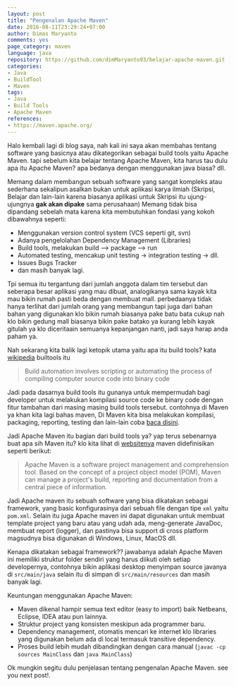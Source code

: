 ```yaml
---
layout: post
title: "Pengenalan Apache Maven"
date: 2016-08-11T23:29:24+07:00
author: Dimas Maryanto
comments: yes
page_category: maven
language: java
repository: https://github.com/dimMaryanto93/belajar-apache-maven.git
categories:
- Java
- BuildTool
- Maven
tags:
- Java
- Build Tools
- Apache Maven
references:
- https://maven.apache.org/
---
```


Halo kembali lagi di blog saya, nah kali ini saya akan membahas tentang software yang basicnya atau dikategorikan sebagai build tools yaitu Apache Maven. tapi sebelum kita belajar tentang Apache Maven, kita harus tau dulu apa itu Apache Maven? apa bedanya dengan menggunakan java biasa? dll.

<!--more-->

Memang dalam membangun sebuah software yang sangat kompleks atau sederhana sekalipun asalkan bukan untuk aplikasi karya ilmiah (Skripsi, Belajar dan lain-lain karena biasanya aplikasi untuk Skripsi itu ujung-ujungnya **gak akan dipake** sama perusahaan) Memang tidak bisa dipandang sebelah mata karena kita membutuhkan fondasi yang kokoh dibawahnya seperti:

* Menggunakan version control system (VCS seperti git, svn)
* Adanya pengelolahan Dependency Management (Libraries)
* Build tools, melakukan build --> package --> run
* Automated testing, mencakup unit testing -> integration testing -> dll.
* Issues Bugs Tracker
* dan masih banyak lagi.

Tpi semua itu tergantung dari jumlah anggota dalam tim tersebut dan seberapa besar aplikasi yang mau dibuat, analogikanya sama kayak kita mau bikin rumah pasti beda dengan membuat mall. perbedaanya tidak hanya terlihat dari jumlah orang yang membangun tapi juga dari bahan bahan yang digunakan klo bikin rumah biasanya pake batu bata cukup nah klo bikin gedung mall biasanya bikin pake batako ya kurang lebih kayak gitulah ya klo diceritaain semuanya kepanjangan nanti, jadi saya harap anda paham ya.

Nah sekarang kita balik lagi ketopik utama yaitu apa itu build tools? kata [wikipedia](https://en.wikipedia.org/wiki/List_of_build_automation_software) builtools itu

> Build automation involves scripting or automating the process of compiling computer source code into binary code

 Jadi pada dasarnya build tools itu gunanya untuk mempermudah bagi developer untuk melakukan kompilasi source code ke binary code dengan fitur tambahan dari masing masing build tools tersebut. contohnya di Maven ya khan kita lagi bahas maven, Di Maven kita bisa melakukan kompilasi, packaging, reporting, testing dan lain-lain coba [baca disini](https://maven.apache.org/plugins/index.html).

 Jadi Apache Maven itu bagian dari build tools ya? yap terus sebenarnya buat apa sih Maven itu? klo kita lihat di [websitenya](https://maven.apache.org/index.html) maven didefinisikan seperti berikut:

 > Apache Maven is a software project management and comprehension tool. Based on the concept of a project object model (POM), Maven can manage a project's build, reporting and documentation from a central piece of information.

 Jadi Apache maven itu sebuah software yang bisa dikatakan sebagai framework, yang basic konfigurasinya dari sebuah file dengan tipe ```xml``` yaitu ```pom.xml```. Selain itu juga Apache maven ini dapat digunakan untuk membuat template project yang baru atau yang udah ada, meng-generate JavaDoc, membuat report (logger), dan pastinya bisa support di cross platform magsudnya bisa digunakan di Windows, Linux, MacOS dll.

 Kenapa dikatakan sebagai framework?? jawabanya adalah Apache Maven ini memiliki struktur folder sendiri yang harus diikuti oleh setiap developernya, contohnya bikin aplikasi desktop menyimpan source javanya di ```src/main/java``` selain itu di simpan di ```src/main/resources``` dan masih banyak lagi.

 Keuntungan menggunakan Apache Maven:

 * Maven dikenal hampir semua text editor (easy to import) baik Netbeans, Eclipse, IDEA atau pun lainnya.
 * Struktur project yang konsisten meskipun ada programmer baru.
 * Dependency management, otomatis mencari ke internet klo libraries yang digunakan belum ada di local termasuk transitive dependency.
 * Proses build lebih mudah dibandingkan dengan cara manual (```javac -cp sources MainClass``` dan ```java MainClass```)

 Ok mungkin segitu dulu penjelasan tentang pengenalan Apache Maven. see you next post!.
